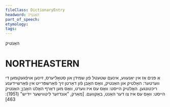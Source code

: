 ```yaml
---
fileClass: DictionaryEntry
headword: האַנטיק
part_of_speech: 
etymology: 
tags: 
---
```

האַנטיק

NORTHEASTERN
==============

אַ פּנים אַז אין יאַנעווע, אינעם שטעטל פֿון שמידן און סטאָליערס, זײַנען אויפֿגעקומען די ווערטער: האָלטיק און האַנטיק, וואָס האָבן פֿון דאָרטן זיך פֿאַרשפּרייט אין פֿאַרשיידענע ריכטונגען. האָלטיק הייסט: וואָס עס איז ווערט, וואָס מען דאַרף האָלט האָבן; האַנטיק הייסט: וואָס עס איז צו דער האַנט, באַקוועם.
[מאַרק, "אונדזער ליטווישער ייִדיש" (1951): 463]